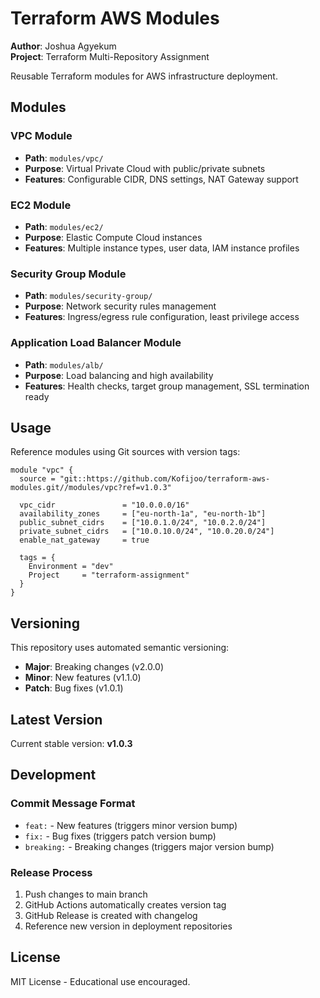# Terraform AWS Modules

**Author**: Joshua Agyekum  
**Project**: Terraform Multi-Repository Assignment

Reusable Terraform modules for AWS infrastructure deployment.

## Modules

### VPC Module
- **Path**: `modules/vpc/`
- **Purpose**: Virtual Private Cloud with public/private subnets
- **Features**: Configurable CIDR, DNS settings, NAT Gateway support

### EC2 Module  
- **Path**: `modules/ec2/`
- **Purpose**: Elastic Compute Cloud instances
- **Features**: Multiple instance types, user data, IAM instance profiles

### Security Group Module
- **Path**: `modules/security-group/`
- **Purpose**: Network security rules management
- **Features**: Ingress/egress rule configuration, least privilege access

### Application Load Balancer Module
- **Path**: `modules/alb/`
- **Purpose**: Load balancing and high availability
- **Features**: Health checks, target group management, SSL termination ready

## Usage

Reference modules using Git sources with version tags:

```hcl
module "vpc" {
  source = "git::https://github.com/Kofijoo/terraform-aws-modules.git//modules/vpc?ref=v1.0.3"
  
  vpc_cidr               = "10.0.0.0/16"
  availability_zones     = ["eu-north-1a", "eu-north-1b"]
  public_subnet_cidrs    = ["10.0.1.0/24", "10.0.2.0/24"]
  private_subnet_cidrs   = ["10.0.10.0/24", "10.0.20.0/24"]
  enable_nat_gateway     = true
  
  tags = {
    Environment = "dev"
    Project     = "terraform-assignment"
  }
}
```

## Versioning

This repository uses automated semantic versioning:
- **Major**: Breaking changes (v2.0.0)
- **Minor**: New features (v1.1.0)  
- **Patch**: Bug fixes (v1.0.1)

## Latest Version

Current stable version: **v1.0.3**

## Development

### Commit Message Format
- `feat:` - New features (triggers minor version bump)
- `fix:` - Bug fixes (triggers patch version bump)
- `breaking:` - Breaking changes (triggers major version bump)

### Release Process
1. Push changes to main branch
2. GitHub Actions automatically creates version tag
3. GitHub Release is created with changelog
4. Reference new version in deployment repositories

## License

MIT License - Educational use encouraged.